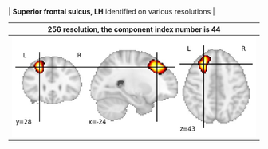 


| **Superior frontal sulcus, LH** identified on various resolutions |

| 256 resolution, the component index number is 44|  
|:---:|  
| ![Component 256](../256/final/44.jpg "From component 256: Superior frontal sulcus, LH") |